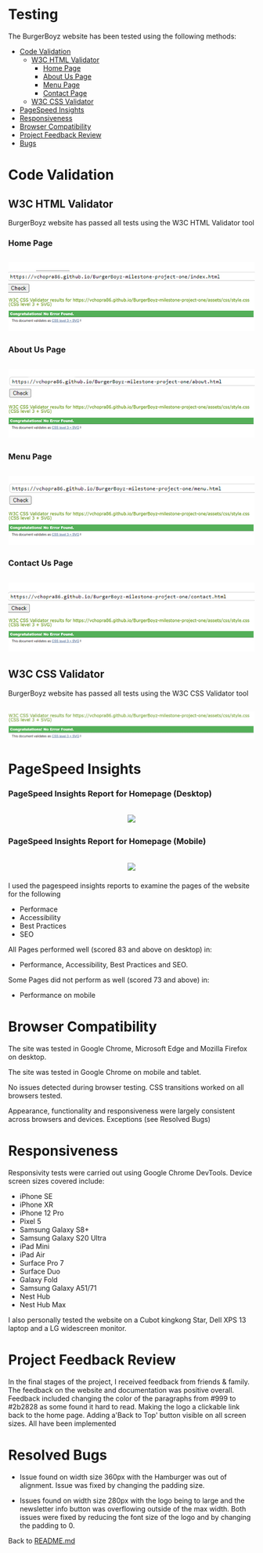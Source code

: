 # Testing

The BurgerBoyz website has been tested using the following methods:
- [Code Validation](#code-validation)
    - [W3C HTML Validator](#w3c-html-validator) 
        - [Home Page](#home-page)
        - [About Us Page](#About-Us-Page)
        - [Menu Page](#Menu-page)
        - [Contact Page](#Contact-Us-page)
    - [W3C CSS Validator](#w3c-css-validator)
- [PageSpeed Insights](#PageSpeed-Insights)
- [Responsiveness](#responsiveness)
- [Browser Compatibility](#browser-compatibility)
- [Project Feedback Review](#Project-Feedback-Review)
- [Bugs](#Resolved-Bugs)

# Code Validation

## W3C HTML Validator

BurgerBoyz website has passed all tests using the W3C HTML Validator tool

### Home Page
<h2 align="center"><img src="assets/readme/code-validator-html-code-index-page.jpg"></h2>

### About Us Page
<h2 align="center"><img src="assets/readme/code-validator-html-code-about-page.jpg"></h2>

### Menu Page
<h2 align="center"><img src="assets/readme/code-validator-html-code-menu-page.jpg"></h2>

### Contact Us Page
<h2 align="center"><img src="assets/readme/code-validator-html-code-contact-page.jpg"></h2>

## W3C CSS Validator

BurgerBoyz website has passed all tests using the W3C CSS Validator tool
<h2 align="center"><img src="assets/readme/code-validator-css.jpg"></h2>

# PageSpeed Insights

### PageSpeed Insights Report for Homepage (Desktop)
<h2 align="center"><img src="assets/readme/pagespeed-report-index-page-desktop.jpg"></h2>

### PageSpeed Insights Report for Homepage (Mobile)
<h2 align="center"><img src="assets/readme/pagespeed-report-index-page-mobile.jpg"></h2>

I used the pagespeed insights reports to examine the pages of the website for the following
- Performace
- Accessibility
- Best Practices 
- SEO

All Pages performed well (scored 83 and above on desktop) in:
- Performance, Accessibility, Best Practices and SEO.

Some Pages did not perform as well (scored 73 and above) in:
- Performance on mobile

# Browser Compatibility

The site was tested in Google Chrome, Microsoft Edge and Mozilla Firefox on desktop.

The site was tested in Google Chrome on mobile and tablet.

No issues detected during browser testing. CSS transitions worked on all browsers tested. 

Appearance, functionality and responsiveness were largely consistent across browsers and devices. Exceptions (see Resolved Bugs)

# Responsiveness

Responsivity tests were carried out using Google Chrome DevTools. Device screen sizes covered include:
- iPhone SE
- iPhone XR
- iPhone 12 Pro
- Pixel 5
- Samsung Galaxy S8+
- Samsung Galaxy S20 Ultra
- iPad Mini
- iPad Air
- Surface Pro 7
- Surface Duo
- Galaxy Fold
- Samsung Galaxy A51/71
- Nest Hub
- Nest Hub Max

I also personally tested the website on a Cubot kingkong Star, Dell XPS 13 laptop and a LG widescreen monitor.

# Project Feedback Review

In the final stages of the project, I received feedback from friends & family. 
The feedback on the website and documentation was positive overall.  Feedback included changing the color of the paragraphs from #999 to #2b2828 as some found it hard to read. Making the logo a clickable link back to the home page. Adding a'Back to Top' button visible on all screen sizes. All have been implemented


# Resolved Bugs

- Issue found on width size 360px with the Hamburger was out of alignment. Issue was fixed by changing the padding size.

- Issues found on width size 280px with the logo being to large and the newsletter info button was overflowing outside of the max width. Both issues were fixed by reducing the font size of the logo and by changing the padding to 0. 


Back to [README.md](/README.md#testing)
